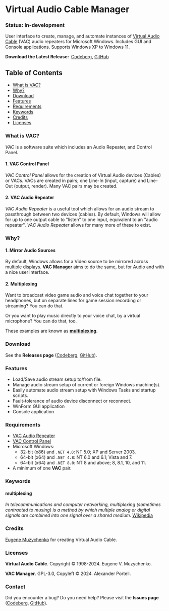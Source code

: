 # Virtual Audio Cable Manager
### Status: In-development
User interface to create, manage, and automate instances of
[Virtual Audio Cable](#licenses) (VAC) audio repeaters for Microsoft Windows.
Includes GUI and Console applications. Supports Windows XP to Windows 11.

**Download the Latest Release:**&ensp;[Codeberg][codeberg-releases],
[GitHub][github-releases]

[codeberg-releases]: https://codeberg.org/portellam/VAC-Manager/releases/latest
[github-releases]:   https://github.com/portellam/VAC-Manager/releases/latest

## Table of Contents
- [What is VAC?](#what-is-vac)
- [Why?](#why)
- [Download](#download)
- [Features](#features)
- [Requirements](#requirements)
- [Keywords](#keywords)
- [Credits](#credits)
- [Licenses](#licenses)

### What is VAC?
*VAC* is a software suite which includes an Audio Repeater, and Control Panel.

#### 1. VAC Control Panel
*VAC Control Panel* allows for the creation of Virtual Audio devices (Cables) or
VACs. VACs are created in pairs; one Line-In (input, capture) and Line-Out
(output, render). Many VAC pairs may be created.

#### 2. VAC Audio Repeater
*VAC Audio Repeater* is a useful tool which allows for an audio stream to
passthrough between two devices (cables). By default, Windows will allow for up
to one output cable to "listen" to one input, equivalent to an "audio repeater".
*VAC Audio Repeater* allows for many more of these to exist.

### Why?
#### 1. Mirror Audio Sources
By default, Windows allows for a Video source to be mirrored across multiple
displays. **VAC Manager** aims to do the same, but for Audio and with a nice
user interface.

#### 2. Multiplexing
Want to broadcast video game audio and voice chat together to your headphones,
but on separate lines for game session recording or streaming? You can do that.

Or you want to play music directly to your voice chat, by a virtual microphone?
You can do that, too.

These examples are known as **[multiplexing](#multiplexing)**.

### Download
See the **Releases page** ([Codeberg][codeberg-issues],
[GitHub][github-issues]).

[codeberg-issues]: https://codeberg.org/portellam/VAC-Manager/releases/latest
[github-issues]:   https://github.com/portellam/VAC-Manager/releases/latest

### Features
- Load/Save audio stream setup to/from file.
- Manage audio stream setup of current or foreign Windows machine(s).
- Easily automate audio stream setup with Windows Tasks and startup scripts.
- Fault-tolerance of audio device disconnect or reconnect.
- WinForm GUI application
- Console application

### Requirements
- [VAC Audio Repeater]
- [VAC Control Panel]
- Microsoft Windows:
  - 32-bit (x86) and `.NET 4.0`: NT 5.0; XP and Server 2003.
  - 64-bit (x64) and `.NET 4.8`: NT 6.0 and 6.1; Vista and 7.
  - 64-bit (x64) and `.NET 8.0`: NT 8 and above; 8, 8.1, 10, and 11.
- A minimum of one **VAC** pair.

[VAC Audio Repeater]: https://vac.muzychenko.net/en/repeater.htm
[VAC Control Panel]: https://vac.muzychenko.net/en/download.htm

### Keywords
#### multiplexing
*In telecommunications and computer networking, multiplexing (sometimes*
*contracted to muxing) is a method by which multiple analog or digital signals*
*are combined into one signal over a shared medium.* [Wikipedia]

[Wikipedia]: https://en.wikipedia.org/wiki/Multiplexing

### Credits
[Eugene Muzychenko] for creating Virtual Audio Cable.

[Eugene Muzychenko]: (https://eugene.muzychenko.net/EMuzychenko_Resume_Eng.htm)

### Licenses
**Virtual Audio Cable**. Copyright © 1998-2024. Eugene V. Muzychenko.

**VAC Manager**. GPL-3.0, Copyleft © 2024. Alexander Portell.

### Contact
Did you encounter a bug? Do you need help? Please visit the **Issues page**
([Codeberg][codeberg-issues], [GitHub][github-issues]).

[codeberg-issues]: https://codeberg.org/portellam/generate-evdev/issues
[github-issues]:   https://github.com/portellam/generate-evdev/issues